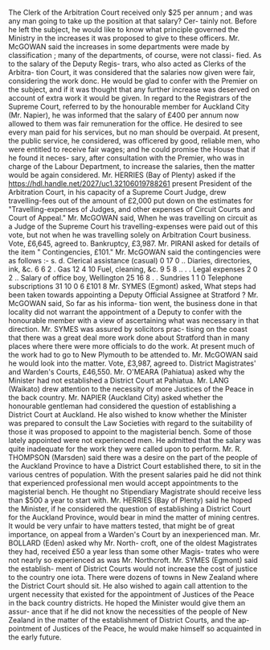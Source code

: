 The Clerk of the Arbitration Court received only $25 per annum ; and was any man going to take up the position at that salary? Cer- tainly not. Before he left the subject, he would like to know what principle governed the Ministry in the increases it was proposed to give to these officers. Mr. McGOWAN said the increases in some departments were made by classification ; many of the departments, of course, were not classi- fied. As to the salary of the Deputy Regis- trars, who also acted as Clerks of the Arbitra- tion Court, it was considered that the salaries now given were fair, considering the work donc. He would be glad to confer with the Premier on the subject, and if it was thought that any further increase was deserved on account of extra work it would be given. In regard to the Registrars of the Supreme Court, referred to by the honourable member for Auckland City (Mr. Napier), he was informed that the salary of £400 per annum now allowed to them was fair remuneration for the office. He desired to see every man paid for his services, but no man should be overpaid. At present, the public service, he considered, was officered by good, reliable men, who were entitled to receive fair wages; and he could promise the House that if he found it neces- sary, after consultation with the Premier, who was in charge of the Labour Department, to increase the salaries, then the matter would be again considered. Mr. HERRIES (Bay of Plenty) asked if the https://hdl.handle.net/2027/uc1.32106019788261 present President of the Arbitration Court, in his capacity of a Supreme Court Judge, drew travelling-fees out of the amount of £2,000 put down on the estimates for "Travelling-expenses of Judges, and other expenses of Circuit Courts and Court of Appeal." Mr. McGOWAN said, When he was travelling on circuit as a Judge of the Supreme Court his travelling-expenses were paid out of this vote, but not when he was travelling solely on Arbitration Court business. Vote, £6,645, agreed to. Bankruptcy, £3,987. Mr. PIRANI asked for details of the item " Contingencies, £101." Mr. McGOWAN said the contingencies were as follows :- s. d. Clerical assistance (casual) 0 17 0 .. Diaries, directories, ink, &c. 6 6 2 . Gas 12 4 10 Fuel, cleaning, &c. 9 5 8 .. . . Legal expenses 2 0 2 .. Salary of office boy, Wellington 25 16 8 . . Sundries 1 1 0 Telephone subscriptions 31 10 0 6 £101 8 Mr. SYMES (Egmont) asked, What steps had been taken towards appointing a Deputy Official Assignee at Stratford ? Mr. McGOWAN said, So far as his informa- tion went, the business done in that locality did not warrant the appointment of a Deputy to confer with the honourable member with a view of ascertaining what was necessary in that direction. Mr. SYMES was assured by solicitors prac- tising on the coast that there was a great deal more work done about Stratford than in many places where there were more officials to do the work. At present much of the work had to go to New Plymouth to be attended to. Mr. McGOWAN said he would look into the matter. Vote, £3,987, agreed to. District Magistrates' and Warden's Courts, £46,550. Mr. O'MEARA (Pahiatua) asked why the Minister had not established a District Court at Pahiatua. Mr. LANG (Waikato) drew attention to the necessity of more Justices of the Peace in the back country. Mr. NAPIER (Auckland City) asked whether the honourable gentleman had considered the question of establishing a District Court at Auckland. He also wished to know whether the Minister was prepared to consult the Law Societies with regard to the suitability of those it was proposed to appoint to the magisterial bench. Some of those lately appointed were not experienced men. He admitted that the salary was quite inadequate for the work they were called upon to perform. Mr. R. THOMPSON (Marsden) said there was a desire on the part of the people of the Auckland Province to have a District Court established there, to sit in the various centres of population. With the present salaries paid he did not think that experienced professional men would accept appointments to the magisterial bench. He thought no Stipendiary Magistrate should receive less than $500 a year to start with. Mr. HERRIES (Bay of Plenty) said he hoped the Minister, if he considered the question of establishing a District Court for the Auckland Province, would bear in mind the matter of mining centres. It would be very unfair to have matters tested, that might be of great importance, on appeal from a Warden's Court by an inexperienced man. Mr. BOLLARD (Eden) asked why Mr. North- croft, one of the oldest Magistrates they had, received £50 a year less than some other Magis- trates who were not nearly so experienced as was Mr. Northcroft. Mr. SYMES (Egmont) said the establish- ment of District Courts would not increase the cost of justice to the country one iota. There were dozens of towns in New Zealand where the District Court should sit. He also wished to again call attention to the urgent necessity that existed for the appointment of Justices of the Peace in the back country districts. He hoped the Minister would give them an assur- ance that if he did not know the necessities of the people of New Zealand in the matter of the establishment of District Courts, and the ap- pointment of Justices of the Peace, he would make himself so acquainted in the early future. 